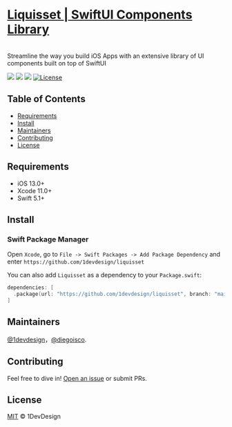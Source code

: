 <p>
    <a href="https://liquisset.com" >
      <h1>Liquisset | SwiftUI Components Library</h1>
    </a><br>
    Streamline the way you build iOS Apps with an extensive library of UI components built on top of SwiftUI 
</p>

<p>
    <img src='https://img.shields.io/badge/Swift-5.1-green?style=flat'>
    <img src='https://img.shields.io/badge/platform-iOS%20-lightgray.svg?style=flat'>
    <img src='https://img.shields.io/badge/SMP-Supported-orange?style=flat'>
    <a href="https://flowbite.com/docs/getting-started/license/"><img src="https://img.shields.io/badge/license-MIT-blue" alt="License"></a>
</p>

## Table of Contents

  - [Requirements](#requirements)
  - [Install](#install)
  - [Maintainers](#maintainers)
  - [Contributing](#contributing)
  - [License](#license)


## Requirements

- iOS 13.0+
- Xcode 11.0+
- Swift 5.1+


## Install

### Swift Package Manager

Open `Xcode`, go to `File -> Swift Packages -> Add Package Dependency` and enter `https://github.com/1devdesign/liquisset`

You can also add `Liquisset` as a dependency to your `Package.swift`:
```swift
dependencies: [
  .package(url: "https://github.com/1devdesign/liquisset", branch: "main")
]
```

## Maintainers

[@1devdesign](https://github.com/1devdesign)，[@diegoisco](https://github.com/diegoisco).


## Contributing

Feel free to dive in! [Open an issue](https://github.com/JWAutumn/ACarousel/issues/new) or submit PRs.


## License

[MIT](LICENSE) © 1DevDesign
